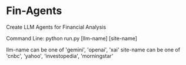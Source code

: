 # Fin-Agents
Create LLM Agents for Financial Analysis

Command Line:
python run.py [llm-name] [site-name]

llm-name can be one of 'gemini', 'openai', 'xai'
site-name can be one of 'cnbc', 'yahoo', 'investopedia', 'morningstar'